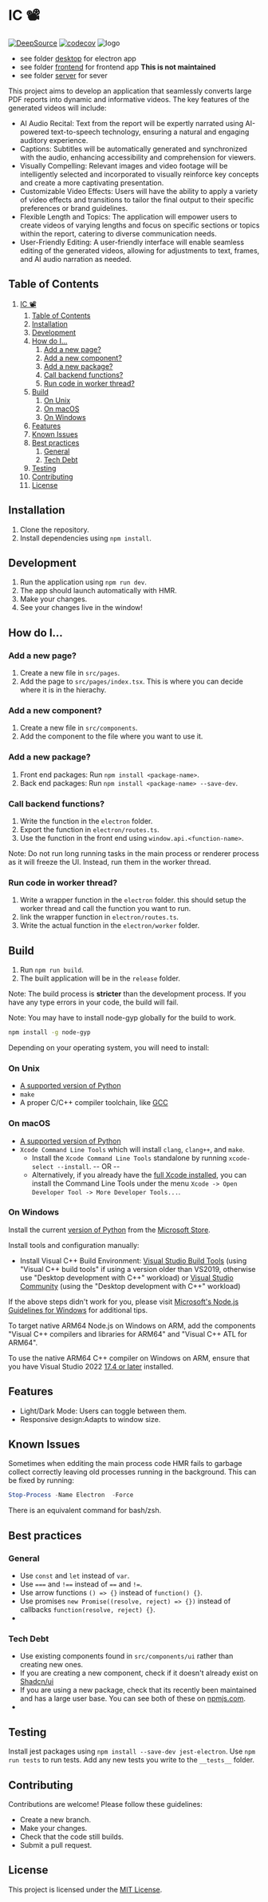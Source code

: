 #  IC 📽️
[![DeepSource](https://app.deepsource.com/gh/acowusu/segp.svg/?label=active+issues&show_trend=true&token=0kYCUSPcWEImKG2Bw9ObDPtx)](https://app.deepsource.com/gh/acowusu/segp/)
[![codecov](https://codecov.io/gh/acowusu/segp/graph/badge.svg?token=GI2XI6ZC2W)](https://codecov.io/gh/acowusu/segp)
![logo](https://github.com/acowusu/segp/blob/main/desktop/build/windows11/Wide310x150Logo.scale-400.png?raw=true)

- see folder [desktop](desktop/README.md) for electron app
- see folder [frontend](frontend/) for frontend app **This is not maintained**
- see folder [server](server/) for sever

This project aims to develop an application that seamlessly converts large PDF reports into dynamic and informative videos. The key features of the generated videos will include:

* AI Audio Recital: Text from the report will be expertly narrated using AI-powered text-to-speech technology, ensuring a natural and engaging auditory experience.
* Captions: Subtitles will be automatically generated and synchronized with the audio, enhancing accessibility and comprehension for viewers.
* Visually Compelling: Relevant images and video footage will be intelligently selected and incorporated to visually reinforce key concepts and create a more captivating presentation.
* Customizable Video Effects: Users will have the ability to apply a variety of video effects and transitions to tailor the final output to their specific preferences or brand guidelines.
* Flexible Length and Topics: The application will empower users to create videos of varying lengths and focus on specific sections or topics within the report, catering to diverse communication needs.
* User-Friendly Editing: A user-friendly interface will enable seamless editing of the generated videos, allowing for adjustments to text, frames, and AI audio narration as needed.


## Table of Contents

1. [IC 📽️](#ic-%F0%9F%93%BD%EF%B8%8F)
   1. [Table of Contents](#table-of-contents)
   2. [Installation](#installation)
   3. [Development](#development)
   4. [How do I...](#how-do-i)
      1. [Add a new page?](#add-a-new-page)
      2. [Add a new component?](#add-a-new-component)
      3. [Add a new package?](#add-a-new-package)
      4. [Call backend functions?](#call-backend-functions)
      5. [Run code in worker thread?](#run-code-in-worker-thread)
   5. [Build](#build)
      1. [On Unix](#on-unix)
      2. [On macOS](#on-macos)
      3. [On Windows](#on-windows)
   6. [Features](#features)
   7. [Known Issues](#known-issues)
   8. [Best practices](#best-practices)
      1. [General](#general)
      2. [Tech Debt](#tech-debt)
   9. [Testing](#testing)
   10. [Contributing](#contributing)
   11. [License](#license)

## Installation

1. Clone the repository.
2. Install dependencies using `npm install`.

## Development

1. Run the application using `npm run dev`.
2. The app should launch automatically with HMR.
3. Make your changes.
4. See your changes live in the window!

##  How do I...

### Add a new page?

1. Create a new file in `src/pages`.
2. Add the page to `src/pages/index.tsx`. This is where you can decide where it is in the hierachy.

### Add a new component?

1. Create a new file in `src/components`.
2. Add the component to the file where you want to use it.

### Add a new package?

1. Front end packages: Run `npm install <package-name>`.
2. Back end packages: Run `npm install <package-name> --save-dev`.

### Call backend functions?

1. Write the function in the `electron` folder.
2. Export the function in `electron/routes.ts`.
3. Use the function in the front end using `window.api.<function-name>`.

Note: Do not run long running tasks in the main process or renderer process as it will freeze the UI. Instead, run them in the worker thread.

### Run code in worker thread?

1. Write a wrapper  function in the `electron` folder. this should setup the worker thread and call the function you want to run.
2. link the wrapper function in `electron/routes.ts`.
3. Write the actual function in the `electron/worker` folder. 


## Build

1. Run `npm run build`.
2. The built application will be in the `release` folder.

Note: The build process is **stricter** than the development process. If you have any type errors in your code, the build will fail.

Note: You may have to install node-gyp globally for the build to work. 


``` bash
npm install -g node-gyp
```

Depending on your operating system, you will need to install:

### On Unix

   * [A supported version of Python](https://devguide.python.org/versions/)
   * `make`
   * A proper C/C++ compiler toolchain, like [GCC](https://gcc.gnu.org)

### On macOS

   * [A supported version of Python](https://devguide.python.org/versions/)
   * `Xcode Command Line Tools` which will install `clang`, `clang++`, and `make`.
     * Install the `Xcode Command Line Tools` standalone by running `xcode-select --install`. -- OR --
     * Alternatively, if you already have the [full Xcode installed](https://developer.apple.com/xcode/download/), you can install the Command Line Tools under the menu `Xcode -> Open Developer Tool -> More Developer Tools...`.


### On Windows

Install the current [version of Python](https://devguide.python.org/versions/) from the
[Microsoft Store](https://apps.microsoft.com/store/search?publisher=Python+Software+Foundation).

Install tools and configuration manually:
   * Install Visual C++ Build Environment: [Visual Studio Build Tools](https://visualstudio.microsoft.com/thank-you-downloading-visual-studio/?sku=BuildTools)
   (using "Visual C++ build tools" if using a version older than VS2019, otherwise use "Desktop development with C++" workload) or [Visual Studio Community](https://visualstudio.microsoft.com/thank-you-downloading-visual-studio/?sku=Community)
   (using the "Desktop development with C++" workload)

   If the above steps didn't work for you, please visit [Microsoft's Node.js Guidelines for Windows](https://github.com/Microsoft/nodejs-guidelines/blob/master/windows-environment.md#compiling-native-addon-modules) for additional tips.

   To target native ARM64 Node.js on Windows on ARM, add the components "Visual C++ compilers and libraries for ARM64" and "Visual C++ ATL for ARM64".

   To use the native ARM64 C++ compiler on Windows on ARM, ensure that you have Visual Studio 2022 [17.4 or later](https://devblogs.microsoft.com/visualstudio/arm64-visual-studio-is-officially-here/) installed.

## Features

- Light/Dark Mode: Users can toggle between them.
- Responsive design:Adapts to window size.


## Known Issues

Sometimes when edditing the main process code HMR fails to garbage collect correctly leaving old processes running in the background. This can be fixed by running:

``` powershell
Stop-Process -Name Electron  -Force
```
There is an equivalent command for bash/zsh.

## Best practices


### General

*  Use `const` and `let` instead of `var`.
*  Use `===` and `!==` instead of `==` and `!=`.
*  Use arrow functions `() => {}` instead of `function() {}`.
*  Use promises `new Promise((resolve, reject) => {})` instead of callbacks `function(resolve, reject) {}`.
*  

### Tech Debt

*  Use existing components found in `src/components/ui` rather than creating new ones.
*  If you are creating a new component, check if it doesn't already exist on [Shadcn/ui](https://ui.shadcn.com/)
*  If you are using a new package, check that its recently been maintained and has a large user base. You can see both of these on [npmjs.com](https://www.npmjs.com/).
*  



## Testing

Install jest packages using `npm install --save-dev jest-electron`.
Use `npm run tests` to run tests. Add any new tests you write to the `__tests__` folder.

## Contributing

Contributions are welcome! Please follow these guidelines:

- Create a new branch.
- Make your changes.
- Check that the code still builds.
- Submit a pull request.

## License

This project is licensed under the [MIT License](LICENSE).
